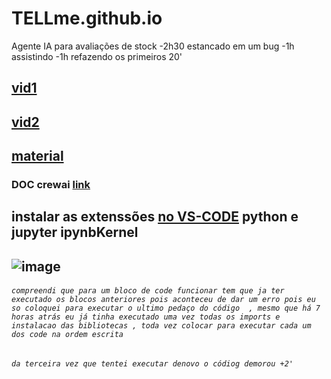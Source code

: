 # TELLme.github.io
Agente IA para avaliações de stock
-2h30 estancado em um bug 
-1h assistindo
-1h refazendo os primeiros 20'
## [vid1](https://youtu.be/fxwHzysjdI8)
## [vid2](https://youtu.be/1jlmHzGHfBE?si=2ftjJNt_5RANA_wY)
## [material](https://www.notion.so/IA-Na-Pr-tica-aula-1-d0c055d781ad48b2992a6bc0844321b0)
### DOC crewai [link](https://docs.crewai.com/)
## instalar as extenssões [no VS-CODE](https://luizabizoni.medium.com/usando-jupyter-notebook-no-vs-code-a548865ed5f4#:~:text=Para%20usar%20o%20Jupyter%20no%20VS%20Code%20precisaremos%20instalar%20as%20extens%C3%B5es%20Python%20e%20Jupyter.) python e jupyter ipynbKernel
## ![image](https://github.com/user-attachments/assets/f1497269-b129-4ee3-924c-ed18d449cd52)
###### `compreendi que para um bloco de code funcionar tem que ja ter executado os blocos anteriores pois aconteceu de dar um erro pois eu so coloquei para executar o ultimo pedaço do código  , mesmo que há 7 horas atrás eu já tinha executado uma vez todas os imports e instalacao das bibliotecas , toda vez colocar para executar cada um dos code na ordem escrita`
###### `da terceira vez que tentei executar denovo o códiog demorou +2'`
